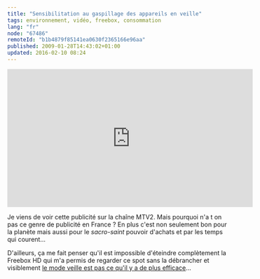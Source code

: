 ```yaml
---
title: "Sensibilitation au gaspillage des appareils en veille"
tags: environnement, vidéo, freebox, consommation
lang: "fr"
node: "67486"
remoteId: "b1b4879f85141ea0630f2365166e96aa"
published: 2009-01-28T14:43:02+01:00
updated: 2016-02-10 08:24
---
```


<iframe width="560" height="315" src="https://www.youtube.com/embed/_cqJMo50zQc" frameborder="0" gesture="media" allow="encrypted-media" allowfullscreen></iframe>

Je viens de voir cette publicité sur la chaîne MTV2.
Mais pourquoi n'a t on pas ce genre de publicité en France ? En plus c'est non
seulement bon pour la planète mais aussi pour le *sacro-saint* pouvoir d'achats
et par les temps qui courent...


D'ailleurs, ça me fait penser qu'il est impossible d'éteindre complètement la
Freebox HD qui m'a permis de regarder ce spot sans la débrancher et visiblement
[le mode veille est pas ce qu'il y a de plus
efficace](http://www.freenews.fr/forum/viewtopic.php?id=34506)...

